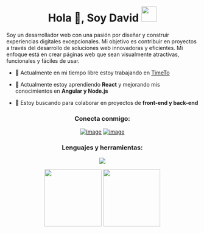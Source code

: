 


<h1 align="center">Hola 👋, Soy David <img height="40" src="https://emoji.gg/assets/emoji/7333-parrotdance.gif"></h1>
Soy un desarrollador web con una pasión por diseñar y construir experiencias digitales excepcionales. Mi objetivo es contribuir en proyectos a través del desarrollo de soluciones web innovadoras y eficientes. Mi enfoque está en crear páginas web que sean visualmente atractivas, funcionales y fáciles de usar.

- 🔭 Actualmente en mi tiempo libre estoy trabajando en [TimeTo](https://github.com/davitru60/TimeTo/tree/Projects)

- 🌱 Actualmente estoy aprendiendo **React** y mejorando mis conocimientos en **Angular y Node.js**

- 👯 Estoy buscando para colaborar en proyectos de **front-end y back-end**


<h3 align="center">Conecta conmigo:</h3>
<div align="center">

[![image](https://img.shields.io/badge/LinkedIn-0077B5?style=for-the-badge&logo=linkedin&logoColor=white)](www.linkedin.com/in/david-trujillo-carrero-576273314)
[![image](https://img.shields.io/badge/Gmail-D14836?style=for-the-badge&logo=gmail&logoColor=white)](mailto:davitru60@gmail.com)
  
</div>

<h3 align="center">Lenguajes y herramientas:</h3>

<p align="center">
  <a href="https://skillicons.dev">
    <img src="https://skillicons.dev/icons?i=angular,tailwind,bootstrap,nodejs,laravel,figma" />
  </a>
</p>

<p align= "center">
  <img height= "150" src="https://github-readme-stats.vercel.app/api?username=BrantLauro&theme=react&show_icons=true&include_all_commits=true" />
  <img height= "150" src="https://github-readme-stats.vercel.app/api/top-langs/?username=BrantLauro&theme=react&layout=compact" />
</p>
